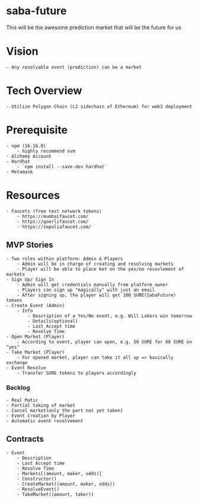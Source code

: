 # saba-future
This will be the awesome prediction market that will be the future for us

# Vision
    - Any resolvable event (prediction) can be a market

# Tech Overview
    - Utilize Polygon Chain (L2 sidechain of Ethereum) for web3 deployment

# Prerequisite
    - npm (16.16.0)
        - highly recommend nvm
    - Alchemy Account
    - Hardhat
        - `npm install --save-dev hardhat`
    - Metamask

# Resources
    - Faucets (free test network tokens)
        - https://mumbaifaucet.com/
        - https://goerlifaucet.com/
        - https://sepoliafaucet.com/

## MVP Stories
    - Two roles within platform: Admin & Players
        - Admin will be in charge of creating and resolving markets
        - Player will be able to place bet on the yes/no resovlement of markets
    - Sign Up/ Sign In
        - Admin will get credentials manually from platform owner
        - Players can sign up "magically" with just an email
        - After signing up, the player will get 100 SURE(SabaFuture) tokens
    - Create Event (Admin)
        - Info
            - Description of a Yes/No event, e.g. Will Lakers win tomorrow
            - Details(optional)
            - Last Accept time
            - Resolve Time
    - Open Market (Player)
        - According to event, player can open, e.g. 50 SURE for 80 SURE on "yes"
    - Take Market (Player)
        - For opened market, player can take it all up => basically exchange
    - Event Resolve
        - Transfer SURE tokens to players accordingly

### Backlog
    - Real Matic
    - Partial taking of market
    - Cancel market(only the part not yet taken)
    - Event Creation by Player
    - Automatic event resolvement

## Contracts
    - Event
        - Description
        - Last Accept time
        - Resolve Time
        - Markets[(amount, maker, odds)]
        - Constructor()
        - CreateMarket((amount, maker, odds))
        - ResolveEvent()
        - TakeMarket((amount, taker))